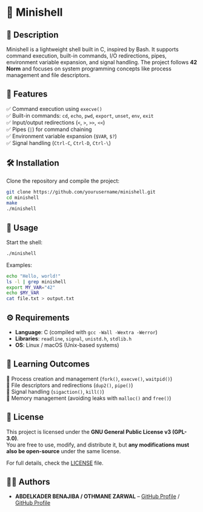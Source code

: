 # 🐚 Minishell  

## 📌 Description  
Minishell is a lightweight shell built in C, inspired by Bash. It supports command execution, built-in commands, I/O redirections, pipes, environment variable expansion, and signal handling. The project follows **42 Norm** and focuses on system programming concepts like process management and file descriptors.  

## 🚀 Features  
✅ Command execution using `execve()`  
✅ Built-in commands: `cd`, `echo`, `pwd`, `export`, `unset`, `env`, `exit`  
✅ Input/output redirections (`<`, `>`, `>>`, `<<`)  
✅ Pipes (`|`) for command chaining  
✅ Environment variable expansion (`$VAR`, `$?`)  
✅ Signal handling (`Ctrl-C`, `Ctrl-D`, `Ctrl-\`)  

## 🛠️ Installation  
Clone the repository and compile the project:  
```bash
git clone https://github.com/yourusername/minishell.git
cd minishell
make
./minishell
```

## 📜 Usage  
Start the shell:  
```bash
./minishell
```
Examples:  
```bash
echo "Hello, world!"
ls -l | grep minishell
export MY_VAR="42"
echo $MY_VAR
cat file.txt > output.txt
```

## ⚙️ Requirements  
- **Language**: C (compiled with `gcc -Wall -Wextra -Werror`)  
- **Libraries**: `readline`, `signal`, `unistd.h`, `stdlib.h`  
- **OS**: Linux / macOS (Unix-based systems)  

## 📖 Learning Outcomes  
🔹 Process creation and management (`fork()`, `execve()`, `waitpid()`)  
🔹 File descriptors and redirections (`dup2()`, `pipe()`)  
🔹 Signal handling (`sigaction()`, `kill()`)  
🔹 Memory management (avoiding leaks with `malloc()` and `free()`)  

## 📄 License  
This project is licensed under the **GNU General Public License v3 (GPL-3.0)**.  
You are free to use, modify, and distribute it, but **any modifications must also be open-source** under the same license.  

For full details, check the [LICENSE](https://www.gnu.org/licenses/gpl-3.0.en.html) file.  

## 👨‍💻 Authors  
- **ABDELKADER BENAJIBA / OTHMANE ZARWAL** – [GitHub Profile](https://github.com/AbdoCooder)  /  [GitHub Profile](https://github.com/YAGAME-YAGAME)
